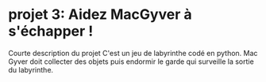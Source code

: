# projet 3: Aidez MacGyver à s'échapper !
Courte description du projet
C'est un jeu de labyrinthe codé en python.
Mac Gyver doit collecter des objets puis endormir le garde qui surveille la sortie du labyrinthe.
